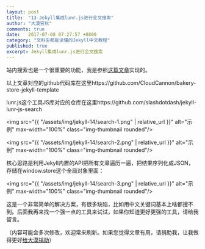 ```yaml
---
layout: post
title:  "13-Jekyll集成lunr.js进行全文搜索"
author: "大漠穷秋"
comments: true
date:   2017-07-08 07:27:57 +0800
category: "文科生都能读懂的Jekyll中文教程"
published: true
excerpt: Jekyll集成lunr.js进行全文搜索
---
```


站内搜索也是一个很重要的功能，我是参照<a href="https://learn.cloudcannon.com/jekyll/jekyll-search-using-lunr-js/" target="_blank">这篇文章</a>实现的。

以上文章对应的github代码库在这里https://github.com/CloudCannon/bakery-store-jekyll-template

lunr.js这个工具JS库对应的仓库在这里https://github.com/slashdotdash/jekyll-lunr-js-search

<img src="{{ "/assets/img/jekyll-14/search-1.png" | relative_url }}" alt="示例" max-width="100%" class="img-thumbnail rounded"/>

<img src="{{ "/assets/img/jekyll-14/search-2.png" | relative_url }}" alt="示例" max-width="100%" class="img-thumbnail rounded"/>

核心思路是利用Jekyll内置的API把所有文章遍历一遍，把结果序列化成JSON，存储在window.store这个全局对象里面：

<img src="{{ "/assets/img/jekyll-14/search-3.png" | relative_url }}" alt="示例" max-width="100%" class="img-thumbnail rounded"/>

这是一个非常简单的解决方案，有很多缺陷，比如用中文关键词基本上啥都搜不到。后面我再来找一个强一点的工具来试试，如果你知道更好更强的工具，请给我留言。

（内容可能会多次修改，欢迎常来刷新。如果您觉得文章有用，请捐助我，让我做得更好<a href="http://ChangfengHu.github.io/donate/index.html">给大漠捐助</a>）